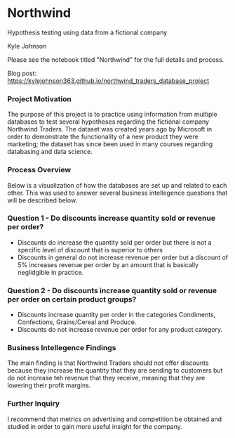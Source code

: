 # Northwind
Hypothesis testing using data from a fictional company

Kyle Johnson

Please see the notebook titled "Northwind" for the full details and process.

Blog post:  https://kylejohnson363.github.io/northwind_traders_database_project

### Project Motivation
The purpose of this project is to practice using information from multiple databases to test several hypotheses regarding the fictional company Northwind Traders.  The dataset was created years ago by Microsoft in order to demonstrate the functionality of a new product they were marketing; the dataset has since been used in many courses regarding databasing and data science.  

### Process Overview
Below is a visualization of how the databases are set up and related to each other.  This was used to answer several business intellegence questions that will be described below.

### Question 1 - Do discounts increase quantity sold or revenue per order?
- Discounts do increase the quantity sold per order but there is not a specific level of discount that is superior to others
- Discounts in general do not increase revenue per order but a discount of 5% increases revenue per order by an amount that is basically neglidgible in practice.
 
### Question 2 - Do discounts increase quantity sold or revenue per order on certain product groups?
- Discounts increase quantity per order in the categories Condiments, Confections, Grains/Cereal and Produce.
- Discounts do not increase revenue per order for any product category.

### Business Intellegence Findings
The main finding is that Northwind Traders should not offer discounts because they increase the quantity that they are sending to customers but do not increase teh revenue that they receive, meaning that they are lowering their profit margins.

### Further Inquiry
I recommend that metrics on advertising and competition be obtained and studied in order to gain more useful insight for the company.
